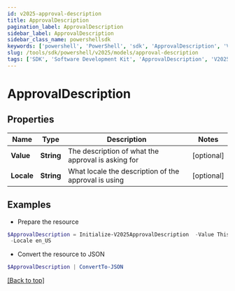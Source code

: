 ```yaml
---
id: v2025-approval-description
title: ApprovalDescription
pagination_label: ApprovalDescription
sidebar_label: ApprovalDescription
sidebar_class_name: powershellsdk
keywords: ['powershell', 'PowerShell', 'sdk', 'ApprovalDescription', 'V2025ApprovalDescription'] 
slug: /tools/sdk/powershell/v2025/models/approval-description
tags: ['SDK', 'Software Development Kit', 'ApprovalDescription', 'V2025ApprovalDescription']
---
```



# ApprovalDescription

## Properties

Name | Type | Description | Notes
------------ | ------------- | ------------- | -------------
**Value** | **String** | The description of what the approval is asking for | [optional] 
**Locale** | **String** | What locale the description of the approval is using | [optional] 

## Examples

- Prepare the resource
```powershell
$ApprovalDescription = Initialize-V2025ApprovalDescription  -Value This access allows viewing and editing of workflow resource `
 -Locale en_US
```

- Convert the resource to JSON
```powershell
$ApprovalDescription | ConvertTo-JSON
```


[[Back to top]](#) 

